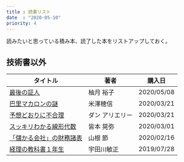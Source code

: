 ```yaml
---
title : 読書リスト
date  : "2020-05-10"
priority: 4
---
```


読みたいと思っている積み本、読了した本をリストアップしておく。

## 技術書以外

|タイトル|著者|購入日|
|---|---|---|
|[最後の証人](https://www.amazon.co.jp/dp/B07DNP5FCV/ref=dp-kindle-redirect?_encoding=UTF8&btkr=1)|柚月 裕子|2020/05/08|
|[巴里マカロンの謎](https://www.amazon.co.jp/gp/product/448845111X/ref=ppx_yo_dt_b_asin_title_o04_s00?ie=UTF8&psc=1)|米澤穂信|2020/03/21|
|[予想どおりに不合理](https://www.amazon.co.jp/gp/product/B00K1A75N4/ref=ppx_yo_dt_b_d_asin_title_o05?ie=UTF8&psc=1)|ダン アリエリー|2020/03/21|
|[スッキリわかる線形代数](https://www.amazon.co.jp/gp/product/B01HNUWIB8/ref=ppx_yo_dt_b_d_asin_title_o08?ie=UTF8&psc=1)|皆本 晃弥|2020/03/01|
|[「儲かる会社」の財務諸表](https://www.amazon.co.jp/gp/product/B016JPN8SA/ref=ppx_yo_dt_b_d_asin_title_o01?ie=UTF8&psc=1)|山根 節|2020/02/16|
|[経理の教科書１年生](https://www.amazon.co.jp/gp/product/B00XOKLYG2/ref=ppx_yo_dt_b_d_asin_title_o09?ie=UTF8&psc=1)|宇田川敏正|2019/07/28|
